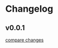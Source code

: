 # Changelog


## v0.0.1

[compare changes](https://github.com/namesmt/unplugin-sheet-i18n/compare/v0.0.0...v0.0.1)

